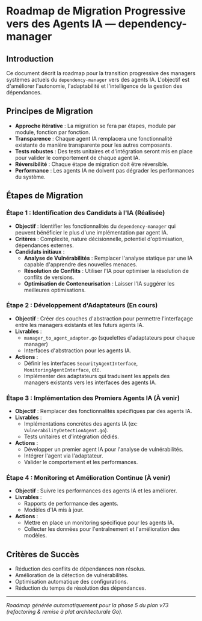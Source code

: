 # Roadmap de Migration Progressive vers des Agents IA — dependency-manager

## Introduction

Ce document décrit la roadmap pour la transition progressive des managers systèmes actuels du `dependency-manager` vers des agents IA. L'objectif est d'améliorer l'autonomie, l'adaptabilité et l'intelligence de la gestion des dépendances.

## Principes de Migration

- **Approche itérative** : La migration se fera par étapes, module par module, fonction par fonction.
- **Transparence** : Chaque agent IA remplacera une fonctionnalité existante de manière transparente pour les autres composants.
- **Tests robustes** : Des tests unitaires et d'intégration seront mis en place pour valider le comportement de chaque agent IA.
- **Réversibilité** : Chaque étape de migration doit être réversible.
- **Performance** : Les agents IA ne doivent pas dégrader les performances du système.

## Étapes de Migration

### Étape 1 : Identification des Candidats à l'IA (Réalisée)

- **Objectif** : Identifier les fonctionnalités du `dependency-manager` qui peuvent bénéficier le plus d'une implémentation par agent IA.
- **Critères** : Complexité, nature décisionnelle, potentiel d'optimisation, dépendances externes.
- **Candidats initiaux** :
    - **Analyse de Vulnérabilités** : Remplacer l'analyse statique par une IA capable d'apprendre des nouvelles menaces.
    - **Résolution de Conflits** : Utiliser l'IA pour optimiser la résolution de conflits de versions.
    - **Optimisation de Conteneurisation** : Laisser l'IA suggérer les meilleures optimisations.

### Étape 2 : Développement d'Adaptateurs (En cours)

- **Objectif** : Créer des couches d'abstraction pour permettre l'interfaçage entre les managers existants et les futurs agents IA.
- **Livrables** :
    - `manager_to_agent_adapter.go` (squelettes d'adaptateurs pour chaque manager)
    - Interfaces d'abstraction pour les agents IA.
- **Actions** :
    - Définir les interfaces `SecurityAgentInterface`, `MonitoringAgentInterface`, etc.
    - Implémenter des adaptateurs qui traduisent les appels des managers existants vers les interfaces des agents IA.

### Étape 3 : Implémentation des Premiers Agents IA (À venir)

- **Objectif** : Remplacer des fonctionnalités spécifiques par des agents IA.
- **Livrables** :
    - Implémentations concrètes des agents IA (ex: `VulnerabilityDetectionAgent.go`).
    - Tests unitaires et d'intégration dédiés.
- **Actions** :
    - Développer un premier agent IA pour l'analyse de vulnérabilités.
    - Intégrer l'agent via l'adaptateur.
    - Valider le comportement et les performances.

### Étape 4 : Monitoring et Amélioration Continue (À venir)

- **Objectif** : Suivre les performances des agents IA et les améliorer.
- **Livrables** :
    - Rapports de performance des agents.
    - Modèles d'IA mis à jour.
- **Actions** :
    - Mettre en place un monitoring spécifique pour les agents IA.
    - Collecter les données pour l'entraînement et l'amélioration des modèles.

## Critères de Succès

- Réduction des conflits de dépendances non résolus.
- Amélioration de la détection de vulnérabilités.
- Optimisation automatique des configurations.
- Réduction du temps de résolution des dépendances.

---

*Roadmap générée automatiquement pour la phase 5 du plan v73 (refactoring & remise à plat architecturale Go).*
